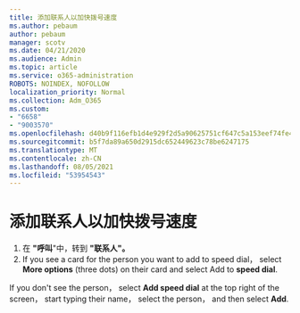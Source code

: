 ```yaml
---
title: 添加联系人以加快拨号速度
ms.author: pebaum
author: pebaum
manager: scotv
ms.date: 04/21/2020
ms.audience: Admin
ms.topic: article
ms.service: o365-administration
ROBOTS: NOINDEX, NOFOLLOW
localization_priority: Normal
ms.collection: Adm_O365
ms.custom:
- "6658"
- "9003570"
ms.openlocfilehash: d40b9f116efb1d4e929f2d5a90625751cf647c5a153eef74fe49ae09f1202263
ms.sourcegitcommit: b5f7da89a650d2915dc652449623c78be6247175
ms.translationtype: MT
ms.contentlocale: zh-CN
ms.lasthandoff: 08/05/2021
ms.locfileid: "53954543"
---
```

# <a name="add-contacts-to-speed-dial"></a>添加联系人以加快拨号速度

1. 在 **"呼叫**"中，转到 **"联系人"。**
2. If you see a card for the person you want to add to speed dial， select  **More options**  (three dots) on their card and select Add to  **speed dial**.

If you don't see the person， select  **Add speed dial**  at the top right of the screen， start typing their name， select the person， and then select  **Add**.
